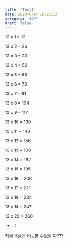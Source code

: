 ```yaml
---
title: 'Test1'
date: 2020-6-14 16:21:13
category: '19단'
draft: false
---
```


13 x  1 =  13

13 x  2 =  26

13 x  3 =  39

13 x  4 =  52

13 x  5 =  65

13 x  6 =  78

13 x  7 =  91

13 x  8 = 104

13 x  9 = 117

13 x 10 = 130

13 x 11 = 143

13 x 12 = 156

13 x 13 = 169

13 x 14 = 182

13 x 15 = 195

13 x 16 = 208

13 x 17 = 221

13 x 18 = 234

13 x 19 = 247

13 x 20 = 260

 - [ ] 

지금 이글은 바로볼 수있을 까???

> 

<!--stackedit_data:
eyJoaXN0b3J5IjpbLTY0OTc2OTI2LDIwNjIyODczMjAsLTg0Nj
g5ODI0MywyMTI4OTQyNTI1LDc1NDIyMjI0MCwxMzU2NDcwMDA5
XX0=
-->